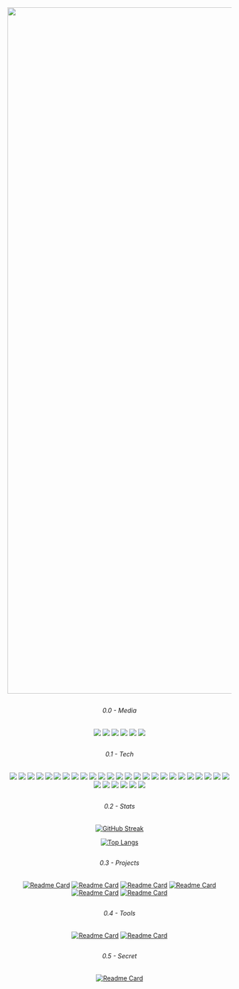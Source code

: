 <div align="center">
    
   <!-- [<img src="https://media.giphy.com/media/dMLmQfCO7lCA2gX3tw/giphy.gif" width="300"/>](https://krzysiou.github.io/#/) -->
    
  <img width="1540" alt="Screenshot 2022-09-02 at 08 53 10" src="https://user-images.githubusercontent.com/60892747/188076762-6a7ca8a9-fecc-4622-97c9-04ef9414af0b.png">  

  ##
  
  ###### 0.0 - Media
  
  [<img src="https://img.shields.io/badge/-Github-1b2638?style=flat-square&logo=GitHub&logoColor=1DDDCB"/>](https://github.com/krzysiou)
  [<img src="https://img.shields.io/badge/-LinkedIn-1b2638?style=flat-square&logo=LinkedIn&logoColor=1DDDCB"/>](https://www.linkedin.com/in/krzysztof-tluszcz/)
  [<img src="https://img.shields.io/badge/-Personal-1b2638?style=flat-square&logo=Playwright&logoColor=1DDDCB"/>](https://krzysiou.github.io/#/)
  [<img src="https://img.shields.io/badge/-Facebook-1b2638?style=flat-square&logo=Facebook&logoColor=1DDDCB"/>](https://www.facebook.com/krzysioou)
  [<img src="https://img.shields.io/badge/-Instagram-1b2638?style=flat-square&logo=Instagram&logoColor=1DDDCB"/>](https://www.instagram.com/_krzysiou)
  [<img src="https://img.shields.io/badge/-Twitter-1b2638?style=flat-square&logo=GitHub&logoColor=1DDDCB"/>](https://twitter.com/krzysiou)
 
   ##
    
  ###### 0.1 - Tech
  
  <p>
    <img src="https://img.shields.io/badge/-Visual%20Studio%20Code-1b2638?style=flat-square&logo=Visual%20Studio%20Code&logoColor=1DDDCB"/>
    <img src="https://img.shields.io/badge/-ZSH-1b2638?style=flat-square&logo=windows%20terminal&logoColor=1DDDCB"/>
    <img src="https://img.shields.io/badge/-Slack-1b2638?style=flat-square&logo=Slack&logoColor=1DDDCB"/>
    <img src="https://img.shields.io/badge/-Git-1b2638?style=flat-square&logo=Git&logoColor=1DDDCB"/>
    <img src="https://img.shields.io/badge/-MacOs-1b2638?style=flat-square&logo=MacOs&logoColor=1DDDCB"/>
    <img src="https://img.shields.io/badge/-IOS-1b2638?style=flat-square&logo=IOS&logoColor=1DDDCB"/>
    <img src="https://img.shields.io/badge/-Spotify-1b2638?style=flat-square&logo=Spotify&logoColor=1DDDCB"/>
    <img src="https://img.shields.io/badge/-Discord-1b2638?style=flat-square&logo=Discord&logoColor=1DDDCB"/>
    <img src="https://img.shields.io/badge/-PostMan-1b2638?style=flat-square&logo=Postman&logoColor=1DDDCB"/>
    <img src="https://img.shields.io/badge/-Heroku-1b2638?style=flat-square&logo=Heroku&logoColor=1DDDCB"/>
    <img src="https://img.shields.io/badge/-Homebrew-1b2638?style=flat-square&logo=Homebrew&logoColor=1DDDCB"/>
    <img src="https://img.shields.io/badge/-Travis%20CI-1b2638?style=flat-square&logo=Travis%20CI&logoColor=1DDDCB"/>
    <img src="https://img.shields.io/badge/-Docker-1b2638?style=flat-square&logo=Docker&logoColor=1DDDCB"/>
    <img src="https://img.shields.io/badge/-HTML5-1b2638?style=flat-square&logo=HTML5&logoColor=1DDDCB"/>
    <img src="https://img.shields.io/badge/-CSS3-1b2638?style=flat-square&logo=CSS3&logoColor=1DDDCB"/>
    <img src="https://img.shields.io/badge/-Tailwind%20CSS-1b2638?style=flat-square&logo=Tailwind%20CSS&logoColor=1DDDCB"/>
    <img src="https://img.shields.io/badge/-JavaScript-1b2638?style=flat-square&logo=JavaScript&logoColor=1DDDCB"/>
    <img src="https://img.shields.io/badge/-TypeScript-1b2638?style=flat-square&logo=TypeScript&logoColor=1DDDCB"/>
    <img src="https://img.shields.io/badge/-Node%2eJs-1b2638?style=flat-square&logo=Node%2eJs&logoColor=1DDDCB"/>
    <img src="https://img.shields.io/badge/-Python-1b2638?style=flat-square&logo=Python&logoColor=1DDDCB"/>
    <img src="https://img.shields.io/badge/-C-1b2638?style=flat-square&logo=C&logoColor=1DDDCB"/>
    <img src="https://img.shields.io/badge/-C%2B%2B-1b2638?style=flat-square&logo=C%2B%2B&logoColor=1DDDCB"/>
    <img src="https://img.shields.io/badge/-Scala-1b2638?style=flat-square&logo=Scala&logoColor=1DDDCB"/>
    <img src="https://img.shields.io/badge/-GNU%20Bash-1b2638?style=flat-square&logo=GNU%20Bash&logoColor=1DDDCB"/>
    <img src="https://img.shields.io/badge/-Markdown-1b2638?style=flat-square&logo=Markdown&logoColor=1DDDCB"/>
    <img src="https://img.shields.io/badge/-Jest-1b2638?style=flat-square&logo=Jest&logoColor=1DDDCB"/>
    <img src="https://img.shields.io/badge/-ESLint-1b2638?style=flat-square&logo=ESLint&logoColor=1DDDCB"/>
    <img src="https://img.shields.io/badge/-Prettier-1b2638?style=flat-square&logo=Prettier&logoColor=1DDDCB"/>
    <img src="https://img.shields.io/badge/-Express-1b2638?style=flat-square&logo=Express&logoColor=1DDDCB"/>
    <img src="https://img.shields.io/badge/-Prisma-1b2638?style=flat-square&logo=Prisma&logoColor=1DDDCB"/>
    <img src="https://img.shields.io/badge/-React-1b2638?style=flat-square&logo=React&logoColor=1DDDCB"/>
  </p>
  
  ## 
  
  ###### 0.2 - Stats
  
  [![GitHub Streak](https://github-readme-streak-stats.herokuapp.com?user=krzysiou&theme=tokyonight_duo&hide_border=true&background=0f151f&fire=1AD8A0&ring=139B73&sideLabels=1DDDCB&dates=a4aacb&currStreakNum=e3e3e3&stroke=1C7546&sideNums=e3e3e3&currStreakLabel=1DDDCB)](https://github.com/krzysiou)

  [![Top Langs](https://github-readme-stats-git-masterrstaa-rickstaa.vercel.app/api/top-langs/?username=krzysiou&hide=Makefile,Cmake,C,C%2B%2B&layout=compact&langs_count=6&hide_border=true&include_all_commits=true&bg_color=0f151f&title_color=e3e3e3&text_color=a4aacb&icon_color=1DDDCB&hide_title=true)](https://github.com/krzysiou)

  ##
  
  ###### 0.3 - Projects
    
  [![Readme Card](https://github-readme-stats-git-masterrstaa-rickstaa.vercel.app/api/pin/?username=krzysiou&repo=Mandatum&hide_border=true&bg_color=0f151f&title_color=e3e3e3&text_color=a4aacb&icon_color=1DDDCB)](https://github.com/krzysiou/Mandatum)
  [![Readme Card](https://github-readme-stats-git-masterrstaa-rickstaa.vercel.app/api/pin/?username=krzysiou&repo=Mandatum-api&hide_border=true&bg_color=0f151f&title_color=e3e3e3&text_color=a4aacb&icon_color=1DDDCB)](https://github.com/krzysiou/Mandatum-api)
  [![Readme Card](https://github-readme-stats-git-masterrstaa-rickstaa.vercel.app/api/pin/?username=krzysiou&repo=SimpleZ&hide_border=true&bg_color=0f151f&title_color=e3e3e3&text_color=a4aacb&icon_color=1DDDCB)](https://github.com/krzysiou/SimpleZ)
  [![Readme Card](https://github-readme-stats-git-masterrstaa-rickstaa.vercel.app/api/pin/?username=krzysiou&repo=SimpleZ-api&hide_border=true&bg_color=0f151f&title_color=e3e3e3&text_color=a4aacb&icon_color=1DDDCB)](https://github.com/krzysiou/SimpleZ-api)
  [![Readme Card](https://github-readme-stats-git-masterrstaa-rickstaa.vercel.app/api/pin/?username=krzysiou&repo=live-click&hide_border=true&bg_color=0f151f&title_color=e3e3e3&text_color=a4aacb&icon_color=1DDDCB)](https://github.com/krzysiou/live-click)
  [![Readme Card](https://github-readme-stats-git-masterrstaa-rickstaa.vercel.app/api/pin/?username=krzysiou&repo=live-click-api&hide_border=true&bg_color=0f151f&title_color=e3e3e3&text_color=a4aacb&icon_color=1DDDCB)](https://github.com/krzysiou/live-click-api)
  
  ##
  
  ###### 0.4 - Tools
  
  [![Readme Card](https://github-readme-stats-git-masterrstaa-rickstaa.vercel.app/api/pin/?username=krzysiou&repo=zsh-git-prompt-theme&hide_border=true&bg_color=0f151f&title_color=e3e3e3&text_color=a4aacb&icon_color=1DDDCB)](https://github.com/krzysiou/zsh-git-prompt-theme)
  [![Readme Card](https://github-readme-stats-git-masterrstaa-rickstaa.vercel.app/api/pin/?username=krzysiou&repo=config-dumpster&hide_border=true&bg_color=0f151f&title_color=e3e3e3&text_color=a4aacb&icon_color=1DDDCB)](https://github.com/krzysiou/config-dumpster)
    
  ##
  
  ###### 0.5 - Secret
  
  [![Readme Card](https://github-readme-stats-git-masterrstaa-rickstaa.vercel.app/api/pin/?username=krzysiou&repo=exapunks-solutions&hide_border=true&bg_color=0f151f&title_color=e3e3e3&text_color=a4aacb&icon_color=1DDDCB)](https://github.com/krzysiou/exapunks-solutions)
 

</div>
